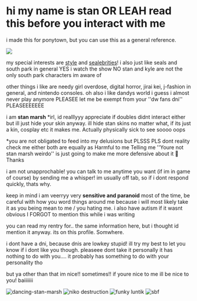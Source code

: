 # hi my name is stan OR LEAH read this before you interact with me
i made this for ponytown, but you can use this as a general reference.

![](https://komarev.com/ghpvc/?username=stylecanon&color=lightgray)

my special interests are [style](https://shipping.fandom.com/wiki/Style) and [se](https://camp2.rectangle.zone/index.php?title=Yo-chan)[al](https://camp2.rectangle.zone/index.php?title=Tsuki)[eb](https://www.reddit.com/r/seals/comments/vz6v87/more_kroshik_source_%D1%81%D0%BF%D0%B0%D1%81%D0%B5%D0%BD%D0%B8%D0%B5_%D1%82%D1%8E%D0%BB%D0%B5%D0%BD%D0%B5%D0%B9_6992399/)[ri](https://www.reddit.com/r/seals/comments/1hua3ar/niko_is_very_funny_looking/)[ties](https://www.reddit.com/r/seals/comments/1ipkyz8/luntik/)! i also just like seals and south park in general
YES i watch the show NO stan and kyle are not the only south park characters im aware of

other things i like are needy girl overdose, digital horror, jirai kei, j-fashion in general, and nintendo consoles.
oh also i like dandys world i guess i almost never play anymore PLEASEE let me be exempt from your ''dw fans dni'' PLEASEEEEEEE

i am **stan marsh** *irl, id realllyyy appreciate if doubles didnt interact either but ill just hide your skin anyway. ill hide stan skins no matter what, if its just a kin, cosplay etc it makes me. Actually physically sick to see soooo oops

*you are not obligated to feed into my delusions but PLSSS PLS dont reality check me either both are equally as Harmful to me Telling me ''Youre not stan marsh weirdo'' is just going to make me more defensive about it 🩷 Thanks

i am not unapprochable! you can talk to me anytime you want (if im in game of course) by sending me a whisper! im usually off tab, so if i dont respond quickly, thats why.

keep in mind i am veerryy very **sensitive and paranoid** most of the time, be careful with how you word things around me because i will most likely take it as you being mean to me / you hating me. i also have autism if it wasnt obvious I FORGOT to mention this while i was writing

you can read my rentry for.. the same information here, but i thought id mention it anyway. its on this profile. Somwhere.

i dont have a dni, because dnis are lowkey stupid! ill try my best to let you know if i dont like you though. pleaseee dont take it personally it has nothing to do with you.... it probably has something to do with your personality tho

but ya other than that im nice!! sometimes!! if youre nice to me ill be nice to you! baiiiiiii


![dancing-stan-marsh](https://github.com/user-attachments/assets/4da7cb42-143b-4263-be21-72e66162ed87) ![niko destruction](https://files.catbox.moe/rfbrbn.gif) ![funky luntik](https://files.catbox.moe/fjiwj4.gif) ![sbf](https://files.catbox.moe/z1mm6r.gif)
